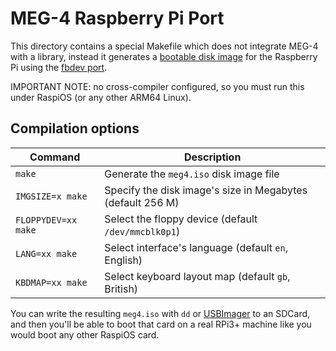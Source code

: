 MEG-4 Raspberry Pi Port
=======================

This directory contains a special Makefile which does not integrate MEG-4 with a library, instead it generates a
[bootable disk image](../docs/MEG-4_OS.md) for the Raspberry Pi using the [fbdev port](../fbdev_alsa).

IMPORTANT NOTE: no cross-compiler configured, so you must run this under RaspiOS (or any other ARM64 Linux).

Compilation options
-------------------

| Command               | Description                                                |
|-----------------------|------------------------------------------------------------|
| `make`                | Generate the `meg4.iso` disk image file                    |
| `IMGSIZE=x make`      | Specify the disk image's size in Megabytes (default 256 M) |
| `FLOPPYDEV=xx make`   | Select the floppy device (default `/dev/mmcblk0p1`)        |
| `LANG=xx make`        | Select interface's language (default `en`, English)        |
| `KBDMAP=xx make`      | Select keyboard layout map (default `gb`, British)         |

You can write the resulting `meg4.iso` with `dd` or [USBImager](https://bztsrc.gitlab.io/usbimager/) to an SDCard,
and then you'll be able to boot that card on a real RPi3+ machine like you would boot any other RaspiOS card.
